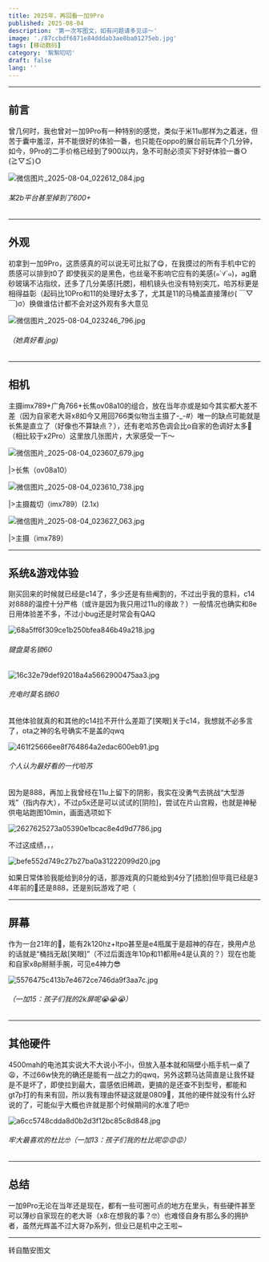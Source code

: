 ```yaml
---
title: 2025年，再回看一加9Pro
published: 2025-08-04
description: '第一次写图文，如有问题请多见谅～'
image: './87ccbdf6871e84dddab3ae8ba01275eb.jpg'
tags: [移动数码]
category: '絮絮叨叨'
draft: false 
lang: ''
---
```


 ____

## 前言

  曾几何时，我也曾对一加9Pro有一种特别的感觉，类似于米11u那样为之着迷，但苦于囊中羞涩，并不能很好的体验一番，也只能在oppo的展台前玩弄个几分钟，如今，9Pro的二手价格已经到了900以内，急不可耐必须买下好好体验一番Ｏ(≧▽≦)Ｏ

![微信图片_2025-08-04_022612_084.jpg](assets/images/87a03533c7c29f24503dee741f0e7a4686372cc5.jpg)

###### 某2b平台甚至掉到了600+

____

## 外观

  初拿到一加9Pro，这质感真的可以说无可比拟了😋，在我摸过的所有手机中它的质感可以排到t0了 即使我买的是黑色，也丝毫不影响它应有的美感(๑´∀`๑)，ag磨砂玻璃不沾指纹，还多了几分美感[托腮]，相机镜头也没有特别突兀，哈苏标更是相得益彰（起码比10Pro和11的处理好太多了，尤其是11的马桶盖直接薄纱( ￣▽￣)σ）换做谁估计都不会对这外观有多大意见

![微信图片_2025-08-04_023246_796.jpg](assets/images/0db171eb0075d3f5b437d2a632b39776e852a1ef.jpg)

###### （她真好看.jpg)

____

## 相机

 主摄imx789+广角766+长焦ov08a10的组合，放在当年亦或是如今其实都大差不差（因为自家老大哥x8如今又用回766类似物当主摄了-_-#）唯一的缺点可能就是长焦是直立了（好像也不算缺点？），还有老哈苏色调会比o自家的色调好太多🤔（相比较于x2Pro）这里放几张图片，大家感受一下～

![微信图片_2025-08-04_023607_679.jpg](assets/images/bebeb0d1ba28d8d52037c70f0896e44d5fdea240.jpg)

|>长焦（ov08a10）

![微信图片_2025-08-04_023610_738.jpg](assets/images/37807ebcd2f05bb58494039f83dc67e3b7507d6d.jpg)

|>主摄裁切（imx789）(2.1x)

![微信图片_2025-08-04_023627_063.jpg](assets/images/520e23bf16e641a5fe21256b60574dfe691dc09a.jpg)

|>主摄（imx789）

____

## 系统&游戏体验

  刚买回来的时候就已经是c14了，多少还是有些阉割的，不过出乎我的意料，c14对888的温控十分严格（或许是因为我只用过11u的缘故？）一般情况也确实和8e日用体验差不多，不过小bug还是时常会有QAQ

![68a5ff6f309ce1b250bfea846b49a218.jpg](assets/images/11d14418f08273e8ef19f53a1563d3d6d4d82b4d.jpg)

###### 键盘莫名锁60

![16c32e79def92018a4a5662900475aa3.jpg](assets/images/e4157ad8f3ae671192be1f4b4cd45dd6d403a8dc.jpg)

###### 充电时莫名锁60

其他体验就真的和其他的c14拉不开什么差距了[笑眼]关于c14，我想就不必多言了，ota之神的名号确实不是盖的qwq

![461f25666ee8f764864a2edac600eb91.jpg](assets/images/b1fc98cafd02ecef92dd6d0c8b25ea7fe5eed15d.jpg)

###### 个人认为最好看的一代哈苏

  因为是888，再加上我曾经在11u上留下的阴影，我实在没勇气去挑战“大型游戏”（指内存大），不过p5x还是可以试试的[阴险]，尝试在片山宫殿，也就是神秘供电站跑图10min，画面选项如下

![2627625273a05390e1bcac8e4d9d7786.jpg](assets/images/2dfd06cac344bf46c75a153c72b0156d608327d4.jpg)

不过这成绩，，，

![befe552d749c27b27ba0a31222099d20.jpg](assets/images/64878fb4fd2d0f6a5769dd724ec1a4d531ead88e.jpg)

如果日常体验我能给到8分的话，那游戏真的只能给到4分了[捂脸]但毕竟已经是3 4年前的🐔还是888，还是别玩游戏了吧（

____

## 屏幕

 作为一台21年的🐔，能有2k120hz+ltpo甚至是e4瓶属于是超神的存在，换用卢总的话就是“桶挡无敌[笑眼]”（不过后面连年10p和11都用e4是认真的？）现在也能和自家x8p掰掰手腕，可见e4神力😎

![5576475c413b7e4672ce746da9f3aa7c.jpg](assets/images/9d7a9bceda6d003c3545ce4a413e22e1f7c19345.jpg)

###### （一加15：孩子们我的2k屏呢😭😭😭）

___

## 其他硬件

 4500mah的电池其实说大不大说小不小，但放入基本就和隔壁小瓶手机一桌了😩，不过66w快充的确还是能有一战之力的qwq，另外这颗马达简直是让我怀疑是不是坏了，即使拉到最大，震感依旧稀疏，更搞的是还查不到型号，都能和gt7p打的有来有回，所以我有理由怀疑这就是0809🤔，其他的硬件就没有什么好说的了，可能似乎大概也许就是那个时候期间的水准了吧🤓

![a6cc5748cdda8d0b2d3f12bc85c8d848.jpg](assets/images/844ac24e101e76c600c5baf041b914fe3a7d0097.jpg)

###### 牢大最喜欢的杜比🤓（一加13：孩子们我的杜比呢😡😡😡）

____

## 总结

  一加9Pro无论在当年还是现在，都有一些可圈可点的地方在里头，有些硬件甚至可以薄纱自家现在的老大哥（x8:在想我的事？🤓）也难怪自身有那么多的拥护者，虽然光辉盖不过大哥7p系列，但业已是机中之王啦~

____

转自酷安图文

